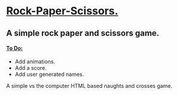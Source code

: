 <h1><ins>Rock-Paper-Scissors.</ins></h1>

<h2> A simple rock paper and scissors game. </h2>

<h4> <ins> To Do: </ins></h4>
<ul> 
  <li> Add animations. </li>
  <li> Add a score. </li>
  <li> Add user generated names. </li>
</ul>

<p> A simple vs the computer HTML based naughts and crosses game. </p>
